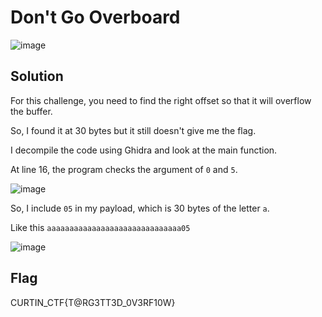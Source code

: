 # Don't Go Overboard

![image](https://github.com/6E3372/Curtin-Malaysia-CTF-2023/assets/129729880/c552da55-7029-4f8d-a5ad-ef6ea33c86da)

## Solution

For this challenge, you need to find the right offset so that it will overflow the buffer.

So, I found it at 30 bytes but it still doesn't give me the flag.

I decompile the code using Ghidra and look at the main function. 

At line 16, the program checks the argument of `0` and `5`.

![image](https://github.com/6E3372/Curtin-Malaysia-CTF-2023/assets/129729880/bbc456a4-77ac-4311-a8d8-af13a9cd0735)

So, I include `05` in my payload, which is 30 bytes of the letter `a`.

Like this `aaaaaaaaaaaaaaaaaaaaaaaaaaaaaa05`

![image](https://github.com/6E3372/Curtin-Malaysia-CTF-2023/assets/129729880/7e80e729-e126-4d19-87b8-a9fdc6a0956e)

## Flag

CURTIN_CTF{T@RG3TT3D_0V3RF10W}
